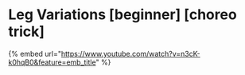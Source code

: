 # Leg Variations \[beginner] \[choreo trick]

{% embed url="https://www.youtube.com/watch?v=n3cK-k0hqB0&feature=emb_title" %}
